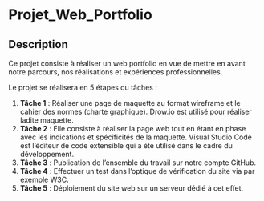 # Projet_Web_Portfolio
## Description
Ce projet consiste à réaliser un web portfolio en vue de mettre en avant notre parcours, nos réalisations et expériences professionnelles.

Le projet se réalisera en 5 étapes ou tâches :
1. **Tâche 1** : Réaliser une page de maquette au format wireframe et le cahier des normes (charte graphique). Drow.io est utilisé pour réaliser ladite maquette.
2. **Tâche 2** : Elle consiste à réaliser la page web tout en étant en phase avec les indications et spécificités de la maquette. Visual Studio Code est l’éditeur de code extensible qui a été utilisé dans le cadre du développement.
3. **Tâche 3** : Publication de l’ensemble du travail sur notre compte GitHub.
4. **Tâche 4** : Effectuer un test dans l’optique de vérification du site via par exemple W3C.
5. **Tâche 5** : Déploiement du site web sur un serveur dédié à cet effet.

